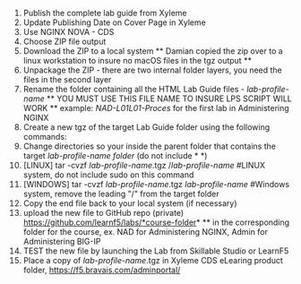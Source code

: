 1) Publish the complete lab guide from Xyleme
2) Update Publishing Date on Cover Page in Xyleme
3) Use NGINX NOVA - CDS
4) Choose ZIP file output
5) Download the ZIP to a local system
** Damian copied the zip over to a linux workstation to insure no macOS files in the tgz output **
5) Unpackage the ZIP - there are two internal folder layers, you need the files in the second layer
6) Rename the folder containing all the HTML Lab Guide files - *lab-profile-name*
** YOU MUST USE THIS FILE NAME TO INSURE LPS SCRIPT WILL WORK **
   example: *NAD-L01L01-Proces* for the first lab in Administering NGINX
8) Create a new tgz of the target Lab Guide folder using the following commands:
9) Change directories so your inside the parent folder that contains the target *lab-profile-name folder* (do not include * *)
10) [LINUX] tar -cvzf *lab-profile-name*.tgz /*lab-profile-name* #LINUX system, do not include sudo on this command
11) [WINDOWS] tar -cvzf *lab-profile-name*.tgz *lab-profile-name*  #Windows system, remove the leading "/" from the target folder
12) Copy the end file back to your local system (if necessary)
13) upload the new file to GitHub repo (private) https://github.com/learnf5/labs/*course-folder*
** in the corresponding folder for the course, ex. NAD for Administering NGINX, Admin for Administering BIG-IP
14) TEST the new file by launching the Lab from Skillable Studio or LearnF5
15) Place a copy of *lab-profile-name*.tgz in Xyleme CDS eLearing product folder, https://f5.bravais.com/adminportal/
